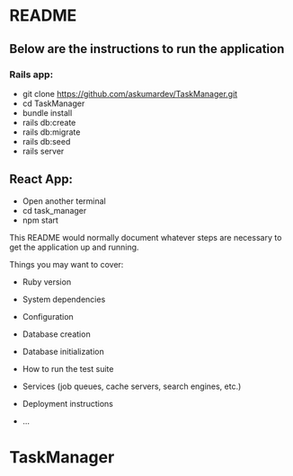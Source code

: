 # README

## Below are the instructions to run the application
### Rails app:
* git clone https://github.com/askumardev/TaskManager.git 
* cd TaskManager
* bundle install
* rails db:create 
* rails db:migrate
* rails db:seed
* rails server

## React App:
* Open another terminal
* cd task_manager
* npm start

This README would normally document whatever steps are necessary to get the
application up and running.

Things you may want to cover:

* Ruby version

* System dependencies

* Configuration

* Database creation

* Database initialization

* How to run the test suite

* Services (job queues, cache servers, search engines, etc.)

* Deployment instructions

* ...
# TaskManager
